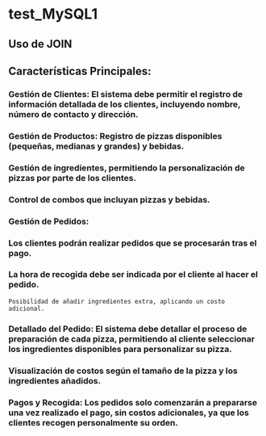 # test_MySQL1
## Uso de JOIN
## Características Principales:

### Gestión de Clientes: El sistema debe permitir el registro de información detallada de los clientes, incluyendo nombre, número de contacto y dirección.
    
### Gestión de Productos: Registro de pizzas disponibles (pequeñas, medianas y grandes) y bebidas.
### Gestión de ingredientes, permitiendo la personalización de pizzas por parte de los clientes.
### Control de combos que incluyan pizzas y bebidas.

### Gestión de Pedidos:

### Los clientes podrán realizar pedidos que se procesarán tras el pago.
### La hora de recogida debe ser indicada por el cliente al hacer el pedido.
    Posibilidad de añadir ingredientes extra, aplicando un costo adicional.

### Detallado del Pedido:   El sistema debe detallar el proceso de preparación de cada pizza, permitiendo al cliente seleccionar los ingredientes disponibles para personalizar su pizza.
###    Visualización de costos según el tamaño de la pizza y los ingredientes añadidos.

 ###   Pagos y Recogida: Los pedidos solo comenzarán a prepararse una vez realizado el pago, sin costos adicionales, ya que los clientes recogen personalmente su orden.
